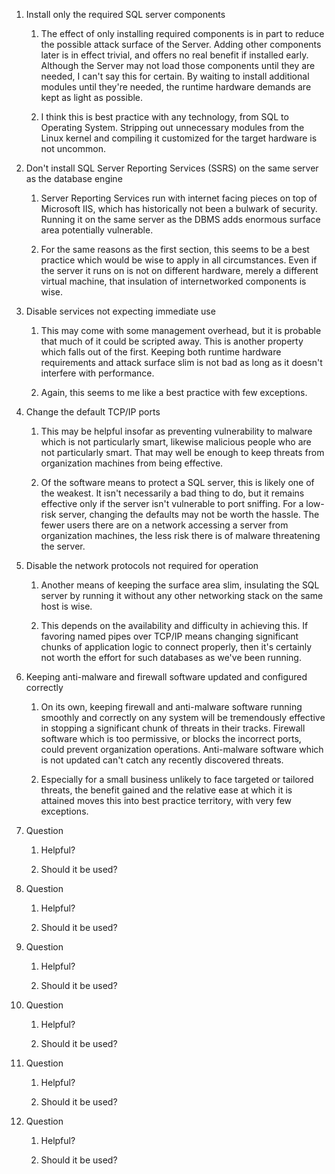 1. Install only the required SQL server components

	1. The effect of only installing required components is in part
	   to reduce the possible attack surface of the Server. Adding
other components later is in effect trivial, and offers no real benefit
if installed early. Although the Server may not load those components
until they are needed, I can't say this for certain. By waiting to
install additional modules until they're needed, the runtime hardware
demands are kept as light as possible.

	2. I think this is best practice with any technology, from SQL
	   to Operating System. Stripping out unnecessary modules from
the Linux kernel and compiling it customized for the target hardware is
not uncommon.

2. Don't install SQL Server Reporting Services (SSRS) on the same server
   as the database engine

	1. Server Reporting Services run with internet facing pieces on
	   top of Microsoft IIS, which has historically not been a
bulwark of security. Running it on the same server as the DBMS adds
enormous surface area potentially vulnerable.

	2. For the same reasons as the first section, this seems to be a
	   best practice which would be wise to apply in all
circumstances. Even if the server it runs on is not on different
hardware, merely a different virtual machine, that insulation of
internetworked components is wise.

3. Disable services not expecting immediate use

	1. This may come with some management overhead, but it is
	   probable that much of it could be scripted away. This is
another property which falls out of the first. Keeping both runtime
hardware requirements and attack surface slim is not bad as long as it
doesn't interfere with performance.

	2. Again, this seems to me like a best practice with few
	   exceptions.

4. Change the default TCP/IP ports

	1. This may be helpful insofar as preventing vulnerability to
	   malware which is not particularly smart, likewise malicious
people who are not particularly smart. That may well be enough to keep
threats from organization machines from being effective.

	2. Of the software means to protect a SQL server, this is likely
	   one of the weakest. It isn't necessarily a bad thing to do,
but it remains effective only if the server isn't vulnerable to port
sniffing. For a low-risk server, changing the defaults may not be worth the
hassle. The fewer users there are on a network accessing a server from
organization machines, the less risk there is of malware threatening the
server.

5. Disable the network protocols not required for operation

	1. Another means of keeping the surface area slim, insulating
	   the SQL server by running it without any other networking
stack on the same host is wise.

	2. This depends on the availability and difficulty in achieving
	   this. If favoring named pipes over TCP/IP means changing
significant chunks of application logic to connect properly, then it's
certainly not worth the effort for such databases as we've been running. 

6. Keeping anti-malware and firewall software updated and configured
   correctly

	1. On its own, keeping firewall and anti-malware software
	   running smoothly and correctly on any system will be
tremendously effective in stopping a significant chunk of threats in
their tracks. Firewall software which is too permissive, or blocks the
incorrect ports, could prevent organization operations. Anti-malware
software which is not updated can't catch any recently discovered
threats.

	2. Especially for a small business unlikely to face targeted or
	   tailored threats, the benefit gained and the relative ease at
which it is attained moves this into best practice territory, with very
few exceptions.

7. Question

	1. Helpful?

	2. Should it be used?

8. Question

	1. Helpful?

	2. Should it be used?

9. Question

	1. Helpful?

	2. Should it be used?

10. Question

	1. Helpful?

	2. Should it be used?

11. Question

	1. Helpful?

	2. Should it be used?

12. Question

	1. Helpful?

	2. Should it be used?


